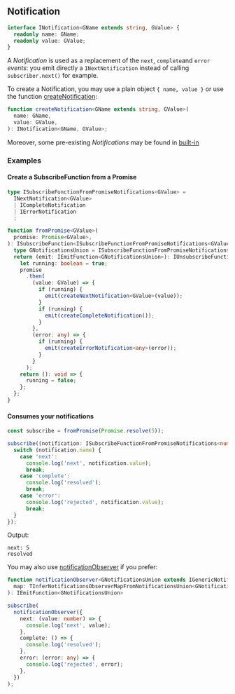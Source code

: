 ## Notification

```ts
interface INotification<GName extends string, GValue> {
  readonly name: GName;
  readonly value: GValue;
}
```

A *Notification* is used as a replacement of the `next`, `complete`and `error` *events*:
you emit directly a `INextNotification` instead of calling `subscriber.next()` for example.

To create a Notification, you may use a plain object `{ name, value }` or use the
function [createNotification](./create-notification.ts):

```ts
function createNotification<GName extends string, GValue>(
  name: GName,
  value: GValue,
): INotification<GName, GValue>;
```

Moreover, some pre-existing *Notifications* may be found in [built-in](./built-in)

### Examples

#### Create a SubscribeFunction from a Promise

```ts
type ISubscribeFunctionFromPromiseNotifications<GValue> =
  INextNotification<GValue>
  | ICompleteNotification
  | IErrorNotification
  ;

function fromPromise<GValue>(
  promise: Promise<GValue>,
): ISubscribeFunction<ISubscribeFunctionFromPromiseNotifications<GValue>> {
  type GNotificationsUnion = ISubscribeFunctionFromPromiseNotifications<GValue>;
  return (emit: IEmitFunction<GNotificationsUnion>): IUnsubscribeFunction => {
    let running: boolean = true;
    promise
      .then(
        (value: GValue) => {
          if (running) {
            emit(createNextNotification<GValue>(value));
          }
          if (running) {
            emit(createCompleteNotification());
          }
        },
        (error: any) => {
          if (running) {
            emit(createErrorNotification<any>(error));
          }
        }
      );
    return (): void => {
      running = false;
    };
  };
}
```

#### Consumes your notifications

```ts
const subscribe = fromPromise(Promise.resolve(5));

subscribe((notification: ISubscribeFunctionFromPromiseNotifications<number>) => {
  switch (notification.name) {
    case 'next':
      console.log('next', notification.value);
      break;
    case 'complete':
      console.log('resolved');
      break;
    case 'error':
      console.log('rejected', notification.value);
      break;
  }
});
```

Output:

```text
next: 5
resolved
```

You may also use [notificationObserver](./notification-observer.ts) if you prefer:

```ts
function notificationObserver<GNotificationsUnion extends IGenericNotification>(
  map: TInferNotificationsObserverMapFromNotificationsUnion<GNotificationsUnion>,
): IEmitFunction<GNotificationsUnion>
```

```ts
subscribe(
  notificationObserver({
    next: (value: number) => {
      console.log('next', value);
    },
    complete: () => {
      console.log('resolved');
    },
    error: (error: any) => {
      console.log('rejected', error);
    },
  })
);
```

